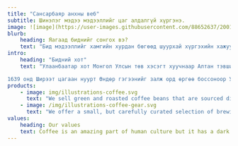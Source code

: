 ```yaml
---
title: "Сансарбаяр анхны веб"
subtitle: Шинэлэг мэдээ мэдээллийг цаг алдалгүй хүргэнэ.
image: ![image](https://user-images.githubusercontent.com/88652637/200154138-d445def3-e063-4597-ac36-df395ef7631e.png)
blurb:
    heading: Яагаад биднийг сонгох вэ?
    text: "Бид мэдээллийг хамгийн хурдан бөгөөд шуурхай хүргэхийн хажуугаар таны хүсэл сонирхолд зориулан нийтлэдэг болно."
intro:
    heading: "Бидний хот"
    text: "Улаанбаатар хот Монгол Улсын төв хэсэгт хуучнаар Алтан тэвшийн хөндий, өнөөгийнхөөр Туул-Сэлбийн гол бэлчир хөндийд, далайн түвшнээс дээш 1300-1350 метр өндөрт Богд хан, Сонгино хайрхан, Чингэлтэй уул, Баянзүрх дөрвөн уулаар хүрээлэгдэн оршдог.

1639 онд Ширээт цагаан нуурт Өндөр гэгээнийг залж орд өргөө боссоноор Улаанбаатар хотын өмнөх суурин байгуулагджээ. 1778 он хүртэл олон газар нүүдэллэж байгаад одоогийн байрлалдаа тогтсон. Өмнө нь шашин, худалдааны төв байсан бол 1911 оноос улсын нийслэл болж, XX зуунд барилгажиж, аж үйлдвэржиж, XXI зуунд их хотын төрх бүрдэж байна. Улаанбаатар Монгол Улсын улс төр, эдийн засаг, соёл, технологийн төв юм."
products:
    - image: img/illustrations-coffee.svg
      text: "We sell green and roasted coffee beans that are sourced directly from independent farmers and farm cooperatives. We’re proud to offer a variety of coffee beans grown with great care for the environment and local communities. Check our post or contact us directly for current availability."
    - image: /img/illustrations-coffee-gear.svg
      text: "We offer a small, but carefully curated selection of brewing gear and tools for every taste and experience level. No matter if you roast your own beans or just bought your first french press, you’ll find a gadget to fall in love with in our shop."
values:
    heading: Our values
    text: Coffee is an amazing part of human culture but it has a dark side too – one of colonialism and mindless abuse of natural resources and human lives. We want to turn this around and return the coffee trade to the drink’s exhilarating, empowering and unifying nature.
---
```


